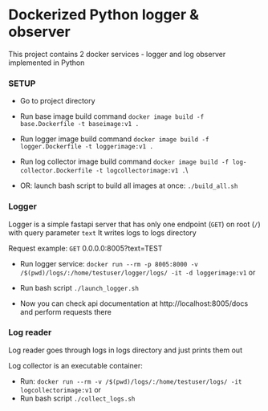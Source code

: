 # Dockerized Python logger & observer

This project contains 2 docker services - logger and log observer implemented in Python


### SETUP

  * Go to project directory
  * Run base image build command
    ```docker image build -f base.Dockerfile -t baseimage:v1 .```
  * Run logger image build command
    ```docker image build -f logger.Dockerfile -t loggerimage:v1 .```
  * Run log collector image build command
    ```docker image build -f log-collector.Dockerfile -t logcollectorimage:v1 .```\
  
  * OR: launch bash script to build all images at once:
    ```./build_all.sh```

### Logger

  Logger is a simple fastapi server that has only one endpoint (`GET`) on root (`/`) with query parameter `text`
  It writes logs to logs directory

  Request example: `GET` 0.0.0.0:8005?text=TEST

  * Run logger service:
  ```docker run --rm -p 8005:8000 -v /$(pwd)/logs/:/home/testuser/logger/logs/ -it -d loggerimage:v1```
  or
  * Run bash script ```./launch_logger.sh```

  * Now you can check api documentation at http://localhost:8005/docs and perform requests there
  
### Log reader

  Log reader goes through logs in logs directory and just prints them out

  Log collector is an executable container:

  * Run:
  ```docker run --rm -v /$(pwd)/logs/:/home/testuser/logs/ -it logcollectorimage:v1```
  or
  * Run bash script ```./collect_logs.sh```
